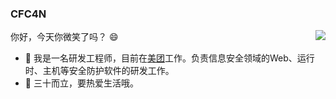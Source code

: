 ### CFC4N 
<img align="right" src="https://github-readme-stats.vercel.app/api?username=sofish&show_icons=true&icon_color=0366d6&text_color=24292e&bg_color=ffffff&hide_title=true" />



你好，今天你微笑了吗？ :smile:

- 🎈 我是一名研发工程师，目前在[美团](https://github.com/Meituan-Dianping)工作。负责信息安全领域的Web、运行时、主机等安全防护软件的研发工作。
- 🔅 三十而立，要热爱生活哦。

